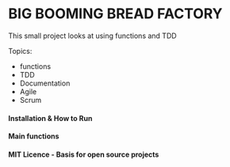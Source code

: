 # BIG BOOMING BREAD FACTORY

This small project looks at using functions and TDD

Topics:
 - functions
 - TDD
 - Documentation
 - Agile
 - Scrum
 

#### Installation & How to Run

#### Main functions

#### MIT Licence - Basis for open source projects